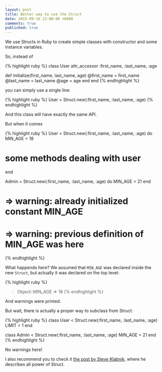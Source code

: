 ```yaml
---
layout: post
title: Better way to use the Struct
date: 2015-09-16 22:00:00 +0400
comments: true
published: true
---
```


We use Structs in Ruby to create simple classes with constructor and some instance variables.

So, instead of

{% highlight ruby %}
class User
  attr_accessor :first_name, :last_name, :age
  
  def initialize(first_name, last_name, age)
    @first_name = first_name
    @last_name = last_name
    @age = age
  end
end
{% endhighlight %}

you can simply use a single line:

{% highlight ruby %}
User = Struct.new(:first_name, :last_name, :age)
{% endhighlight %}

And this class will have exactly the same API.

But when it comes

{% highlight ruby %}
User = Struct.new(:first_name, :last_name, :age) do
  MIN_AGE = 18

  # some methods dealing with user
end

Admin = Struct.new(:first_name, :last_name, :age) do
  MIN_AGE = 21
end

# => warning: already initialized constant MIN_AGE
# => warning: previous definition of MIN_AGE was here
{% endhighlight %}

What happends here? We assumed that `MIN_AGE` was declared inside the new `Struct`, but actually it was declared on the top level:

{% highlight ruby %}
> Object::MIN_AGE
=> 18
{% endhighlight %}

And warnings were printed.

But wait, there is actually a proper way to subclass from Struct:

{% highlight ruby %}
class User < Struct.new(:first_name, :last_name, :age)
  LIMIT = 1
end

class Admin < Struct.new(:first_name, :last_name, :age)
  MIN_AGE = 21
end
{% endhighlight %}

No warnings here!

I also recommend you to check it [the post by Steve Klabnik](http://blog.steveklabnik.com/posts/2012-09-01-random-ruby-tricks--struct-new), where he describes all power of Struct.
